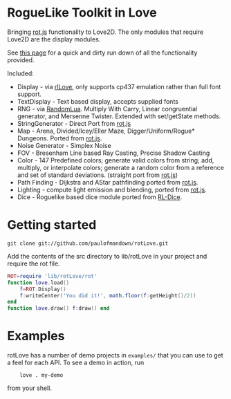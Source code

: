 RogueLike Toolkit in Love
=========
Bringing [rot.js](http://ondras.github.io/rot.js/hp/) functionality to Love2D. The only modules that require Love2D are the display modules.

See [this page](http://paulofmandown.github.io/rotLove/) for a quick and dirty run down of all the functionality provided.

Included:

 * Display          - via [rlLove](https://github.com/paulofmandown/rlLove), only supports cp437 emulation
                      rather than full font support.
 * TextDisplay      - Text based display, accepts supplied fonts
 * RNG              - via [RandomLua](http://love2d.org/forums/viewtopic.php?f=5&t=3424).
                      Multiply With Carry, Linear congruential generator, and Mersenne Twister.
                      Extended with set/getState methods.
 * StringGenerator  - Direct Port from [rot.js](http://ondras.github.io/rot.js/hp/)
 * Map              - Arena, Divided/Icey/Eller Maze, Digger/Uniform/Rogue* Dungeons.
                      Ported from [rot.js](http://ondras.github.io/rot.js/hp/).
 * Noise Generator  - Simplex Noise
 * FOV              - Bresenham Line based Ray Casting, Precise Shadow Casting
 * Color            - 147 Predefined colors; generate valid colors from string; add, multiply, or interpolate colors;
                      generate a random color from a reference and set of standard deviations.
                      (straight port from [rot.js](http://ondras.github.io/rot.js/hp/))
 * Path Finding     - Dijkstra and AStar pathfinding ported from [rot.js](http://ondras.github.io/rot.js/hp/).
 * Lighting         - compute light emission and blending, ported from [rot.js](http://ondras.github.io/rot.js/hp/).
 * Dice             - Roguelike based dice module ported from [RL-Dice](https://github.com/timothymtorres/RL-Dice).

Getting started
==========
`git clone git://github.com/paulofmandown/rotLove.git`

Add the contents of the src directory to lib/rotLove in your project and require the rot file.
```lua
ROT=require 'lib/rotLove/rot'
function love.load()
    f=ROT.Display()
    f:writeCenter('You did it!', math.floor(f:getHeight()/2))
end
function love.draw() f:draw() end
```

Examples
==========
rotLove has a number of demo projects in `examples/` that you can use to
get a feel for each API. To see a demo in action, run
```shell
    love . my-demo
```
from your shell.
